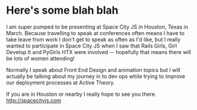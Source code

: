 
# Here's some blah blah

I am super pumped to be presenting at Space City JS in Houston, Texas in March. Because travelling to speak at conferences often means I have to take leave from work I don't get to speak as often as I'd like, but I really wanted to participate in Space City JS when I saw that Rails Girls, Girl Develop It and PyGirls HTX were involved -- hopefully that means there will be lots of women attending! 

Normally I speak about Front End Design and animation topics but I will actually be talking about my journey in to dev ops while trying to improve our deployment processes at Active Theory.

If you are in Houston or nearby I really hope to see you there. <a href="http://spacecityjs.com/">http://spacecityjs.com</a>

